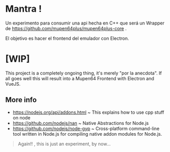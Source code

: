 # Mantra !

Un experimento para consumir una api hecha en C++ que será un Wrapper de https://github.com/mupen64plus/mupen64plus-core .

El objetivo es hacer el frontend del emulador con Electron.

# [WIP]

This project is a completely ongoing thing, it's merely "por la anecdota". If all goes well this will result into a Mupen64 Frontend with Electron and VueJS.

## More info

- https://nodejs.org/api/addons.html ~ This explains how to use cpp stuff on node
- https://github.com/nodejs/nan ~ Native Abstractions for Node.js
- https://github.com/nodejs/node-gyp ~ Cross-platform command-line tool written in Node.js for compiling native addon modules for Node.js.

> Again!! , this is just an experiment, by now...